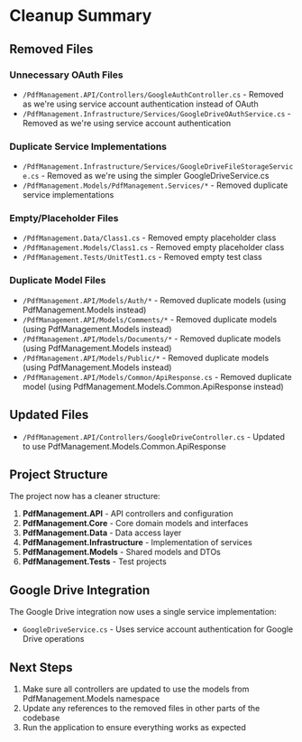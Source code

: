 # Cleanup Summary

## Removed Files

### Unnecessary OAuth Files
- `/PdfManagement.API/Controllers/GoogleAuthController.cs` - Removed as we're using service account authentication instead of OAuth
- `/PdfManagement.Infrastructure/Services/GoogleDriveOAuthService.cs` - Removed as we're using service account authentication

### Duplicate Service Implementations
- `/PdfManagement.Infrastructure/Services/GoogleDriveFileStorageService.cs` - Removed as we're using the simpler GoogleDriveService.cs
- `/PdfManagement.Models/PdfManagement.Services/*` - Removed duplicate service implementations

### Empty/Placeholder Files
- `/PdfManagement.Data/Class1.cs` - Removed empty placeholder class
- `/PdfManagement.Models/Class1.cs` - Removed empty placeholder class
- `/PdfManagement.Tests/UnitTest1.cs` - Removed empty test class

### Duplicate Model Files
- `/PdfManagement.API/Models/Auth/*` - Removed duplicate models (using PdfManagement.Models instead)
- `/PdfManagement.API/Models/Comments/*` - Removed duplicate models (using PdfManagement.Models instead)
- `/PdfManagement.API/Models/Documents/*` - Removed duplicate models (using PdfManagement.Models instead)
- `/PdfManagement.API/Models/Public/*` - Removed duplicate models (using PdfManagement.Models instead)
- `/PdfManagement.API/Models/Common/ApiResponse.cs` - Removed duplicate model (using PdfManagement.Models.Common.ApiResponse instead)

## Updated Files

- `/PdfManagement.API/Controllers/GoogleDriveController.cs` - Updated to use PdfManagement.Models.Common.ApiResponse

## Project Structure

The project now has a cleaner structure:

1. **PdfManagement.API** - API controllers and configuration
2. **PdfManagement.Core** - Core domain models and interfaces
3. **PdfManagement.Data** - Data access layer
4. **PdfManagement.Infrastructure** - Implementation of services
5. **PdfManagement.Models** - Shared models and DTOs
6. **PdfManagement.Tests** - Test projects

## Google Drive Integration

The Google Drive integration now uses a single service implementation:

- `GoogleDriveService.cs` - Uses service account authentication for Google Drive operations

## Next Steps

1. Make sure all controllers are updated to use the models from PdfManagement.Models namespace
2. Update any references to the removed files in other parts of the codebase
3. Run the application to ensure everything works as expected
